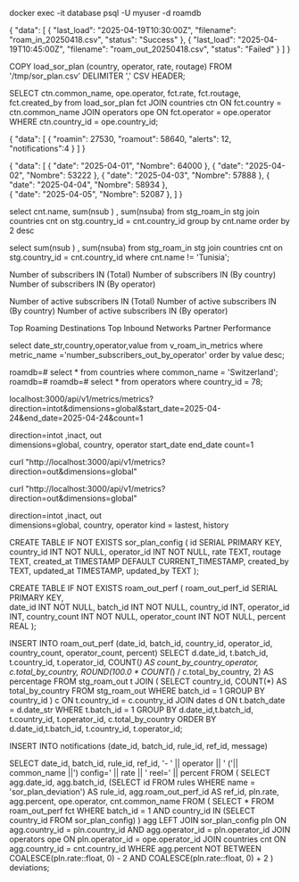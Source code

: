 docker exec -it database psql -U myuser -d roamdb

{
  "data": [
    {
      "last_load": "2025-04-19T10:30:00Z",
      "filename": "roam_in_20250418.csv",
      "status": "Success"
    },
    {
      "last_load": "2025-04-19T10:45:00Z",
      "filename": "roam_out_20250418.csv",
      "status": "Failed"
    }
  ]
}

COPY load_sor_plan (country, operator, rate, routage)
FROM '/tmp/sor_plan.csv'
DELIMITER ',' CSV HEADER;


SELECT ctn.common_name, ope.operator, fct.rate, fct.routage, fct.created_by
from load_sor_plan fct JOIN countries ctn ON fct.country = ctn.common_name
JOIN operators ope ON fct.operator = ope.operator
WHERE ctn.country_id = ope.country_id;


{
  "data": [
    {
      "roamin": 27530,
      "roamout": 58640,
      "alerts": 12,
      "notifications":4
    }
  ]
}


{
  "data": [
    {
      "date": "2025-04-01",
      "Nombre": 64000
    },
    {
      "date": "2025-04-02",
      "Nombre": 53222
    },
    {
      "date": "2025-04-03",
      "Nombre": 57888
    },
    {
      "date": "2025-04-04",
      "Nombre": 58934
    },       
    {
      "date": "2025-04-05",
      "Nombre": 52087
    },
  ]
}



select cnt.name, sum(nsub ) ,  sum(nsuba)
from stg_roam_in stg join countries cnt on stg.country_id = cnt.country_id
group by cnt.name
order by 2 desc


select  sum(nsub ) ,  sum(nsuba)
from stg_roam_in stg join countries cnt on stg.country_id = cnt.country_id
where cnt.name != 'Tunisia';






Number of subscribers IN (Total)
Number of subscribers IN (By country)
Number of subscribers IN (By operator)

Number of active subscribers IN (Total)
Number of active subscribers IN (By country)
Number of active subscribers IN (By operator)


Top Roaming Destinations
Top Inbound Networks
Partner Performance











select date_str,country,operator,value from v_roam_in_metrics 
where  metric_name ='number_subscribers_out_by_operator' order by value desc;


roamdb=# select * from countries where common_name = 'Switzerland';
roamdb=# 
roamdb=# select * from operators where country_id = 78;







localhost:3000/api/v1/metrics/metrics?direction=intot&dimensions=global&start_date=2025-04-24&end_date=2025-04-24&count=1


direction=intot ,inact, out  
dimensions=global, country, operator
start_date
end_date
count=1

curl "http://localhost:3000/api/v1/metrics?direction=out&dimensions=global"


curl "http://localhost:3000/api/v1/metrics?direction=out&dimensions=global"

direction=intot ,inact, out  
dimensions=global, country, operator
kind = lastest, history




CREATE TABLE IF NOT EXISTS sor_plan_config (
    id SERIAL PRIMARY KEY,
    country_id INT NOT NULL,
    operator_id INT NOT NULL,
    rate TEXT,
    routage TEXT,
    created_at TIMESTAMP DEFAULT CURRENT_TIMESTAMP,
    created_by TEXT,
    updated_at TIMESTAMP,
    updated_by TEXT
);



CREATE TABLE IF NOT EXISTS roam_out_perf (
    roam_out_perf_id SERIAL PRIMARY KEY,    
    date_id INT NOT NULL,
    batch_id INT NOT NULL,
    country_id INT,
    operator_id INT,
    country_count INT NOT NULL,
    operator_count INT NOT NULL,
    percent REAL
);




INSERT INTO roam_out_perf (date_id, batch_id, country_id, operator_id, country_count, operator_count, percent)
SELECT
    d.date_id,
    t.batch_id,    
    t.country_id,
    t.operator_id,
    COUNT(*) AS count_by_country_operator,
    c.total_by_country,
    ROUND(100.0 * COUNT(*) / c.total_by_country, 2) AS percentage
FROM stg_roam_out t
JOIN (
    SELECT country_id, COUNT(*) AS total_by_country
    FROM stg_roam_out
    WHERE batch_id = 1
    GROUP BY country_id
) c ON t.country_id = c.country_id
JOIN dates d ON t.batch_date = d.date_str
WHERE t.batch_id = 1
GROUP BY  d.date_id,t.batch_id, t.country_id, t.operator_id, c.total_by_country
ORDER BY  d.date_id,t.batch_id, t.country_id, t.operator_id;


INSERT INTO notifications (date_id, batch_id, rule_id, ref_id, message) 

SELECT date_id, batch_id, rule_id, ref_id, 
       '- ' || operator || ' ('|| common_name ||') config=' || rate || ' reel=' || percent 
FROM (
    SELECT 
        agg.date_id, 
        agg.batch_id, 
        (SELECT id FROM rules WHERE name = 'sor_plan_deviation') AS rule_id, 
        agg.roam_out_perf_id AS ref_id,
        pln.rate,
        agg.percent,
        ope.operator,
        cnt.common_name
    FROM (
        SELECT *
        FROM roam_out_perf fct
        WHERE batch_id = 1
          AND country_id IN (SELECT country_id FROM sor_plan_config)
    ) agg
    LEFT JOIN sor_plan_config pln 
        ON agg.country_id = pln.country_id 
       AND agg.operator_id = pln.operator_id
    JOIN operators ope 
        ON pln.operator_id = ope.operator_id
    JOIN countries cnt ON agg.country_id = cnt.country_id 
    WHERE agg.percent NOT BETWEEN COALESCE(pln.rate::float, 0) - 2 
                          AND COALESCE(pln.rate::float, 0) + 2
) deviations;